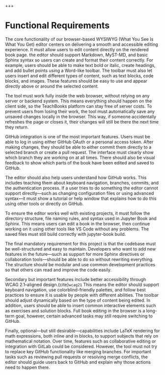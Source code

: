 +++
# Functional Requirements

The core functionality of our browser-based WYSIWYG (What You See Is What You Get) editor centers on delivering a smooth and accessible editing experience. It must allow users to edit content directly on the rendered book page. the editor should support Markdown, MyST-MD, and basic Sphinx syntax so users can create and format their content correctly. For example, users should be able to make text bold or italic, create headings, and add bullet points using a Word-like toolbar. The toolbar must also let users insert and edit different types of content, such as text blocks, code blocks, and images. These features should be easy to use and appear directly above or around the selected content.

The tool must work fully inside the web browser, without relying on any server or backend system. This means everything should happen on the client side, so the TeachBooks platform can stay free of server costs. To prevent users from losing their work, the tool must automatically save any unsaved changes locally in the browser. This way, if someone accidentally refreshes the page or closes it, their changes will still be there the next time they return.

GitHub integration is one of the most important features. Users must be able to log in using either GitHub OAuth or a personal access token. After making changes, they should be able to either commit them directly to a selected branch or create a pull request. The interface must clearly show which branch they are working on at all times. There should also be visual feedback to show which parts of the book have been edited and saved to GitHub.

The editor should also help users understand how GitHub works. This includes teaching them about keyboard navigation, branches, commits, and the authentication process. If a user tries to do something the editor cannot support directly—such as changing configuration files or using advanced syntax—it must show a tutorial or help window that explains how to do this using other tools or directly on GitHub.

To ensure the editor works well with existing projects, it must follow the directory structure, file naming rules, and syntax used in Jupyter Book and Sphinx. This means users can edit a book in the browser, then continue working on it using other tools like VS Code without any problems. The saved files must still build correctly with jupyter-book build.

The final mandatory requirement for this project is that the codebase must be well-structured and easy to maintain. Developers who want to add new features in the future—such as support for more Sphinx directives or collaboration tools—should be able to do so without rewriting everything. The structure should be modular and use common development practices so that others can read and improve the code easily.

Secondary but important features include better accessibility through WCAG 2.1–aligned design.{cite}`wcag21` This means the editor should support keyboard navigation, use colorblind-friendly palettes, and follow best practices to ensure it is usable by people with different abilities. The toolbar should adjust dynamically based on the type of content being edited. In addition, users should be able to insert common interactive elements such as exercises and solution blocks. Full book editing in the browser is a long-term goal, however, certain advanced tasks may still require switching to GitHub.

Finally, optional—but still desirable—capabilities include LaTeX rendering for math expressions, both inline and in blocks, to support subjects that rely on mathematical notation. Over time, features such as collaborative editing or integration with GitLab could be considered. However, the tool must not try to replace key GitHub functionality like merging branches. For important tasks such as reviewing pull requests or resolving merge conflicts, the editor should guide users back to GitHub and explain why those actions need to happen there.
